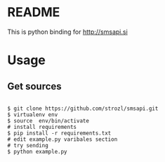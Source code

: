 # README

This is python binding for http://smsapi.si

# Usage

## Get sources

```

$ git clone https://github.com/strozl/smsapi.git
$ virtualenv env
$ source  env/bin/activate
# install requirements
$ pip install -r requirements.txt
# edit example.py varibales section
# try sending
$ python example.py

```

